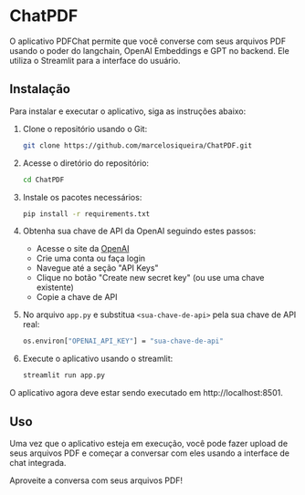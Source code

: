 # ChatPDF

O aplicativo PDFChat permite que você converse com seus arquivos PDF usando o poder do langchain, OpenAI Embeddings e GPT no backend. Ele utiliza o Streamlit para a interface do usuário.

## Instalação

Para instalar e executar o aplicativo, siga as instruções abaixo:

1. Clone o repositório usando o Git:

   ```bash
   git clone https://github.com/marcelosiqueira/ChatPDF.git
   ```

2. Acesse o diretório do repositório:

   ```bash
   cd ChatPDF
   ```

3. Instale os pacotes necessários:

   ```bash
   pip install -r requirements.txt
   ```

4. Obtenha sua chave de API da OpenAI seguindo estes passos:
   - Acesse o site da [OpenAI](https://platform.openai.com/account/api-keys)
   - Crie uma conta ou faça login
   - Navegue até a seção "API Keys"
   - Clique no botão "Create new secret key" (ou use uma chave existente)
   - Copie a chave de API

5. No arquivo `app.py` e substitua `<sua-chave-de-api>` pela sua chave de API real:

   ```bash
   os.environ["OPENAI_API_KEY"] = "sua-chave-de-api"
   ```

8. Execute o aplicativo usando o streamlit:

   ```bash
   streamlit run app.py
   ```

O aplicativo agora deve estar sendo executado em http://localhost:8501.

## Uso

Uma vez que o aplicativo esteja em execução, você pode fazer upload de seus arquivos PDF e começar a conversar com eles usando a interface de chat integrada.

Aproveite a conversa com seus arquivos PDF!